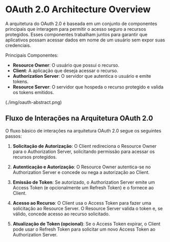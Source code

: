 # OAuth 2.0 Architecture Overview

A arquitetura do OAuth 2.0 é baseada em um conjunto de componentes principais que interagem para permitir o acesso seguro a recursos protegidos. Esses componentes trabalham juntos para garantir que aplicativos possam acessar dados em nome de um usuário sem expor suas credenciais.

Principais Componentes:

- **Resource Owner**: O usuário que possui o recurso.
- **Client**: A aplicação que deseja acessar o recurso.
- **Authorization Server**: O servidor que autentica o usuário e emite tokens.
- **Resource Server**: O servidor que hospeda o recurso protegido e valida os tokens emitidos.

(./img/oauth-abstract.png)

## Fluxo de Interações na Arquitetura OAuth 2.0
O fluxo básico de interações na arquitetura OAuth 2.0 segue os seguintes passos:

1. **Solicitação de Autorização**: O Client redireciona o Resource Owner para o Authorization Server, solicitando permissão para acessar os recursos protegidos.

2. **Autenticação e Autorização**: O Resource Owner autentica-se no Authorization Server e concede ou nega a autorização ao Client.

3. **Emissão de Token**: Se autorizado, o Authorization Server emite um Access Token (e opcionalmente um Refresh Token) e o fornece ao Client.

4. **Acesso ao Recurso**: O Client usa o Access Token para fazer uma solicitação ao Resource Server. O Resource Server valida o token e, se válido, concede acesso ao recurso solicitado.

5. **Atualização de Token (opcional)**: Se o Access Token expirar, o Client pode usar o Refresh Token para solicitar um novo Access Token ao Authorization Server.